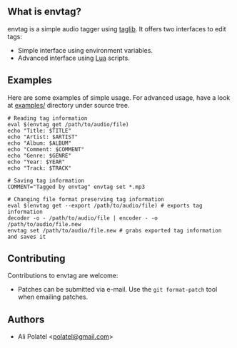 ## What is envtag?

envtag is a simple audio tagger using [taglib](http://developer.kde.org/~wheeler/taglib.html).
It offers two interfaces to edit tags:

 * Simple interface using environment variables.
 * Advanced interface using [Lua](http://www.lua.org/) scripts.

## Examples

Here are some examples of simple usage. For advanced usage, have a look at
[examples/](http://github.com/alip/envtag/tree/master/examples) directory under source tree.

    # Reading tag information
    eval $(envtag get /path/to/audio/file)
    echo "Title: $TITLE"
    echo "Artist: $ARTIST"
    echo "Album: $ALBUM"
    echo "Comment: $COMMENT"
    echo "Genre: $GENRE"
    echo "Year: $YEAR"
    echo "Track: $TRACK"

    # Saving tag information
    COMMENT="Tagged by envtag" envtag set *.mp3

    # Changing file format preserving tag information
    eval $(envtag get --export /path/to/audio/file) # exports tag information
    decoder -o - /path/to/audio/file | encoder - -o /path/to/audio/file.new
    envtag set /path/to/audio/file.new # grabs exported tag information and saves it

## Contributing

Contributions to envtag are welcome:

 * Patches can be submitted via e-mail. Use the `git format-patch` tool when
   emailing patches.

## Authors

 * Ali Polatel &lt;[polatel@gmail.com](mailto:polatel@gmail.com)&gt;

